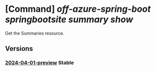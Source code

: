 # [Command] _off-azure-spring-boot springbootsite summary show_

Get the Summaries resource.

## Versions

### [2024-04-01-preview](/Resources/mgmt-plane/L3N1YnNjcmlwdGlvbnMve30vcmVzb3VyY2Vncm91cHMve30vcHJvdmlkZXJzL21pY3Jvc29mdC5vZmZhenVyZXNwcmluZ2Jvb3Qvc3ByaW5nYm9vdHNpdGVzL3t9L3N1bW1hcmllcy97fQ==/2024-04-01-preview.xml) **Stable**

<!-- mgmt-plane /subscriptions/{}/resourcegroups/{}/providers/microsoft.offazurespringboot/springbootsites/{}/summaries/{} 2024-04-01-preview -->
